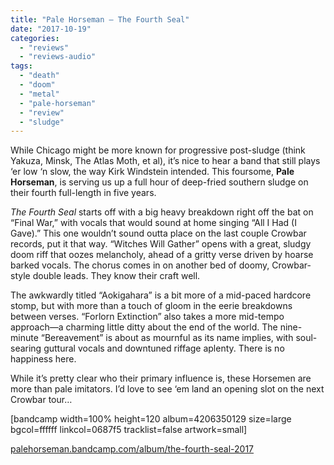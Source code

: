 ```yaml
---
title: "Pale Horseman – The Fourth Seal"
date: "2017-10-19"
categories: 
  - "reviews"
  - "reviews-audio"
tags: 
  - "death"
  - "doom"
  - "metal"
  - "pale-horseman"
  - "review"
  - "sludge"
---
```


While Chicago might be more known for progressive post-sludge (think Yakuza, Minsk, The Atlas Moth, et al), it’s nice to hear a band that still plays ‘er low ‘n slow, the way Kirk Windstein intended. This foursome, **Pale Horseman**, is serving us up a full hour of deep-fried southern sludge on their fourth full-length in five years.

_The Fourth Seal_ starts off with a big heavy breakdown right off the bat on “Final War,” with vocals that would sound at home singing “All I Had (I Gave).” This one wouldn’t sound outta place on the last couple Crowbar records, put it that way. “Witches Will Gather” opens with a great, sludgy doom riff that oozes melancholy, ahead of a gritty verse driven by hoarse barked vocals. The chorus comes in on another bed of doomy, Crowbar-style double leads. They know their craft well.

The awkwardly titled “Aokigahara” is a bit more of a mid-paced hardcore stomp, but with more than a touch of gloom in the eerie breakdowns between verses. “Forlorn Extinction” also takes a more mid-tempo approach—a charming little ditty about the end of the world. The nine-minute “Bereavement” is about as mournful as its name implies, with soul-searing guttural vocals and downtuned riffage aplenty. There is no happiness here.

While it’s pretty clear who their primary influence is, these Horsemen are more than pale imitators. I’d love to see ‘em land an opening slot on the next Crowbar tour…

\[bandcamp width=100% height=120 album=4206350129 size=large bgcol=ffffff linkcol=0687f5 tracklist=false artwork=small\]

[palehorseman.bandcamp.com/album/the-fourth-seal-2017](https://palehorseman.bandcamp.com/album/the-fourth-seal-2017)
